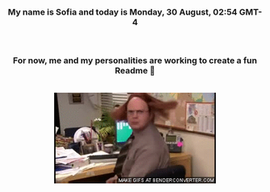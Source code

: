


<div align="center">
<h3 >My name is Sofia and today is Monday, 30 August, 02:54 GMT-4</h3><br>
<h3 >For now, me and my personalities are working to create a fun Readme 👋
</h3><br>
<img src='img/dwight.gif' alt='working...'/>
</div>

